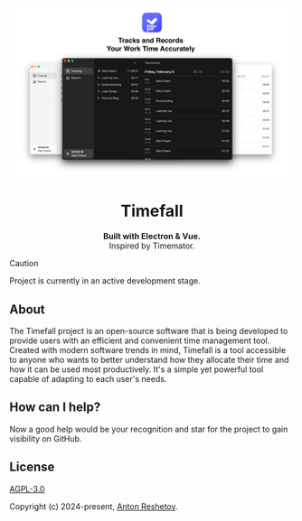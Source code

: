 <p align="center">
  <img src="./preview.png">
</p>

<h1 align="center">Timefall</h1>

<p align="center">
  <strong>Built with Electron & Vue.</strong>
  <br>
  Inspired by Timemator.
</p>

> [!CAUTION]
> Project is currently in an active development stage.

## About

The Timefall project is an open-source software that is being developed to provide users with an efficient and convenient time management tool. Created with modern software trends in mind, Timefall is a tool accessible to anyone who wants to better understand how they allocate their time and how it can be used most productively. It's a simple yet powerful tool capable of adapting to each user's needs.

## How can I help?

Now a good help would be your recognition and star for the project to gain visibility on GitHub.

## License

[AGPL-3.0](https://github.com/antonreshetov/timefall/blob/master/LICENSE)

Copyright (c) 2024-present, [Anton Reshetov](https://github.com/antonreshetov).